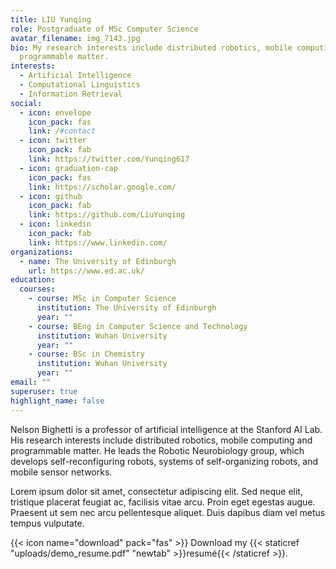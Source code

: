 ```yaml
---
title: LIU Yunqing
role: Postgraduate of MSc Computer Science
avatar_filename: img_7143.jpg
bio: My research interests include distributed robotics, mobile computing and
  programmable matter.
interests:
  - Artificial Intelligence
  - Computational Linguistics
  - Information Retrieval
social:
  - icon: envelope
    icon_pack: fas
    link: /#contact
  - icon: twitter
    icon_pack: fab
    link: https://twitter.com/Yunqing617
  - icon: graduation-cap
    icon_pack: fas
    link: https://scholar.google.com/
  - icon: github
    icon_pack: fab
    link: https://github.com/LiuYunqing
  - icon: linkedin
    icon_pack: fab
    link: https://www.linkedin.com/
organizations:
  - name: The University of Edinburgh
    url: https://www.ed.ac.uk/
education:
  courses:
    - course: MSc in Computer Science
      institution: The University of Edinburgh
      year: ""
    - course: BEng in Computer Science and Technology
      institution: Wuhan University
      year: ""
    - course: BSc in Chemistry
      institution: Wuhan University
      year: ""
email: ""
superuser: true
highlight_name: false
---
```


Nelson Bighetti is a professor of artificial intelligence at the Stanford AI Lab. His research interests include distributed robotics, mobile computing and programmable matter. He leads the Robotic Neurobiology group, which develops self-reconfiguring robots, systems of self-organizing robots, and mobile sensor networks.

Lorem ipsum dolor sit amet, consectetur adipiscing elit. Sed neque elit, tristique placerat feugiat ac, facilisis vitae arcu. Proin eget egestas augue. Praesent ut sem nec arcu pellentesque aliquet. Duis dapibus diam vel metus tempus vulputate.

{{< icon name="download" pack="fas" >}} Download my {{< staticref "uploads/demo_resume.pdf" "newtab" >}}resumé{{< /staticref >}}.
